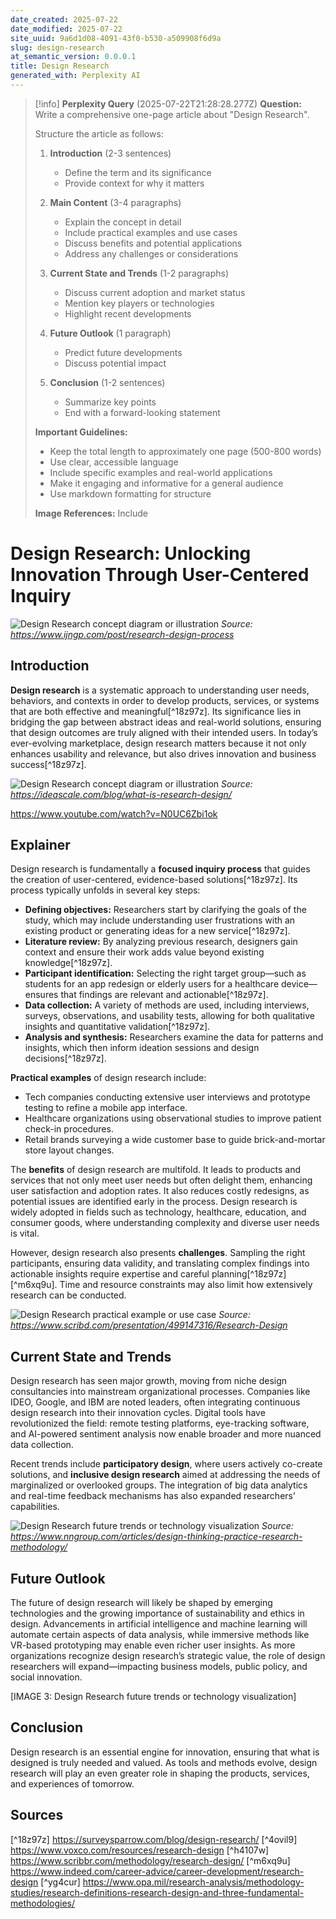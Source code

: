 ```yaml
---
date_created: 2025-07-22
date_modified: 2025-07-22
site_uuid: 9a6d1d08-4091-43f0-b530-a509908f6d9a
slug: design-research
at_semantic_version: 0.0.0.1
title: Design Research
generated_with: Perplexity AI
---
```


> [!info] **Perplexity Query** (2025-07-22T21:28:28.277Z)
> **Question:**
> Write a comprehensive one-page article about "Design Research". 
> 
> Structure the article as follows:
> 
> 1. **Introduction** (2-3 sentences)
>    - Define the term and its significance
>    - Provide context for why it matters
> 
> 2. **Main Content** (3-4 paragraphs)
>    - Explain the concept in detail
>    - Include practical examples and use cases
>    - Discuss benefits and potential applications
>    - Address any challenges or considerations
> 
> 3. **Current State and Trends** (1-2 paragraphs)
>    - Discuss current adoption and market status
>    - Mention key players or technologies
>    - Highlight recent developments
> 
> 4. **Future Outlook** (1 paragraph)
>    - Predict future developments
>    - Discuss potential impact
> 
> 5. **Conclusion** (1-2 sentences)
>    - Summarize key points
>    - End with a forward-looking statement
> 
> **Important Guidelines:**
> - Keep the total length to approximately one page (500-800 words)
> - Use clear, accessible language
> - Include specific examples and real-world applications
> - Make it engaging and informative for a general audience
> - Use markdown formatting for structure
> 
> **Image References:**
> Include 

 
# Design Research: Unlocking Innovation Through User-Centered Inquiry

![Design Research concept diagram or illustration](https://static.wixstatic.com/media/89aacd_f16eaa41a48848089fb045446036db3a~mv2.jpg/v1/fill/w_568,h_436,al_c,q_80,usm_0.66_1.00_0.01,enc_avif,quality_auto/89aacd_f16eaa41a48848089fb045446036db3a~mv2.jpg)
*Source: https://www.ijngp.com/post/research-design-process*


## **Introduction**

**Design research** is a systematic approach to understanding user needs, behaviors, and contexts in order to develop products, services, or systems that are both effective and meaningful[^18z97z]. Its significance lies in bridging the gap between abstract ideas and real-world solutions, ensuring that design outcomes are truly aligned with their intended users. In today’s ever-evolving marketplace, design research matters because it not only enhances usability and relevance, but also drives innovation and business success[^18z97z].



![Design Research concept diagram or illustration](https://ideascale.com/wp-content/uploads/2023/09/research-design-cover.jpg)
*Source: https://ideascale.com/blog/what-is-research-design/*

https://www.youtube.com/watch?v=N0UC6Zbi1ok

## Explainer

Design research is fundamentally a **focused inquiry process** that guides the creation of user-centered, evidence-based solutions[^18z97z]. Its process typically unfolds in several key steps:

- **Defining objectives:** Researchers start by clarifying the goals of the study, which may include understanding user frustrations with an existing product or generating ideas for a new service[^18z97z].
- **Literature review:** By analyzing previous research, designers gain context and ensure their work adds value beyond existing knowledge[^18z97z].
- **Participant identification:** Selecting the right target group—such as students for an app redesign or elderly users for a healthcare device—ensures that findings are relevant and actionable[^18z97z].
- **Data collection:** A variety of methods are used, including interviews, surveys, observations, and usability tests, allowing for both qualitative insights and quantitative validation[^18z97z].
- **Analysis and synthesis:** Researchers examine the data for patterns and insights, which then inform ideation sessions and design decisions[^18z97z].

**Practical examples** of design research include:
- Tech companies conducting extensive user interviews and prototype testing to refine a mobile app interface.
- Healthcare organizations using observational studies to improve patient check-in procedures.
- Retail brands surveying a wide customer base to guide brick-and-mortar store layout changes.

The **benefits** of design research are multifold. It leads to products and services that not only meet user needs but often delight them, enhancing user satisfaction and adoption rates. It also reduces costly redesigns, as potential issues are identified early in the process. Design research is widely adopted in fields such as technology, healthcare, education, and consumer goods, where understanding complexity and diverse user needs is vital.

However, design research also presents **challenges**. Sampling the right participants, ensuring data validity, and translating complex findings into actionable insights require expertise and careful planning[^18z97z][^m6xq9u]. Time and resource constraints may also limit how extensively research can be conducted.



![Design Research practical example or use case](https://imgv2-2-f.scribdassets.com/img/document/499147316/original/2144faa552/1?v=1)
*Source: https://www.scribd.com/presentation/499147316/Research-Design*



## Current State and Trends

Design research has seen major growth, moving from niche design consultancies into mainstream organizational processes. Companies like IDEO, Google, and IBM are noted leaders, often integrating continuous design research into their innovation cycles. Digital tools have revolutionized the field: remote testing platforms, eye-tracking software, and AI-powered sentiment analysis now enable broader and more nuanced data collection.

Recent trends include **participatory design**, where users actively co-create solutions, and **inclusive design research** aimed at addressing the needs of marginalized or overlooked groups. The integration of big data analytics and real-time feedback mechanisms has also expanded researchers’ capabilities.

![Design Research future trends or technology visualization](https://media.nngroup.com/media/articles/opengraph_images/Design-Thinking-in-Practice-Research-Methodology_Social-Media-Posts_20.png)
*Source: https://www.nngroup.com/articles/design-thinking-practice-research-methodology/*


## Future Outlook

The future of design research will likely be shaped by emerging technologies and the growing importance of sustainability and ethics in design. Advancements in artificial intelligence and machine learning will automate certain aspects of data analysis, while immersive methods like VR-based prototyping may enable even richer user insights. As more organizations recognize design research’s strategic value, the role of design researchers will expand—impacting business models, public policy, and social innovation.

[IMAGE 3: Design Research future trends or technology visualization]

## Conclusion

Design research is an essential engine for innovation, ensuring that what is designed is truly needed and valued. As tools and methods evolve, design research will play an even greater role in shaping the products, services, and experiences of tomorrow.

## Sources

[^18z97z] https://surveysparrow.com/blog/design-research/
[^4ovil9] https://www.voxco.com/resources/research-design
[^h4107w] https://www.scribbr.com/methodology/research-design/
[^m6xq9u] https://www.indeed.com/career-advice/career-development/research-design
[^yg4cur] https://www.opa.mil/research-analysis/methodology-studies/research-definitions-research-design-and-three-fundamental-methodologies/
